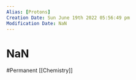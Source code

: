 ```yaml
---
Alias: [Protons]
Creation Date: Sun June 19th 2022 05:56:49 pm 
Modification Date: NaN
---
```

# NaN
#Permanent [[Chemistry]]

